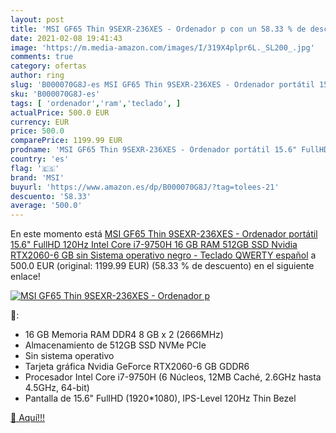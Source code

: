 ```yaml
---
layout: post
title: 'MSI GF65 Thin 9SEXR-236XES - Ordenador p con un 58.33 % de descuento'
date: 2021-02-08 19:41:43
image: 'https://m.media-amazon.com/images/I/319X4plpr6L._SL200_.jpg'
comments: true
category: ofertas
author: ring
slug: 'B000070G8J-es MSI GF65 Thin 9SEXR-236XES - Ordenador portátil 15.6"...'
sku: 'B000070G8J-es'
tags: [ 'ordenador','ram','teclado', ]
actualPrice: 500.0 EUR
currency: EUR
price: 500.0
comparePrice: 1199.99 EUR
prodname: 'MSI GF65 Thin 9SEXR-236XES - Ordenador portátil 15.6" FullHD 120Hz  Intel Core i7-9750H  16 GB RAM  512GB SSD  Nvidia RTX2060-6 GB  sin Sistema operativo  negro - Teclado QWERTY español'
country: 'es'
flag: '🇪🇸'
brand: 'MSI'
buyurl: 'https://www.amazon.es/dp/B000070G8J/?tag=tolees-21'
descuento: '58.33'
average: '500.0'
---
```


En este momento está [MSI GF65 Thin 9SEXR-236XES - Ordenador portátil 15.6" FullHD 120Hz  Intel Core i7-9750H  16 GB RAM  512GB SSD  Nvidia RTX2060-6 GB  sin Sistema operativo  negro - Teclado QWERTY español](https://www.amazon.es/dp/B000070G8J/?tag=tolees-21) a 500.0 EUR (original: 1199.99 EUR) (58.33 %  de descuento) en el siguiente enlace!

[![MSI GF65 Thin 9SEXR-236XES - Ordenador p](https://m.media-amazon.com/images/I/319X4plpr6L._SL200_.jpg)](https://www.amazon.es/dp/B000070G8J/?tag=tolees-21)

🔎:

- 16 GB Memoria RAM DDR4 8 GB x 2 (2666MHz)
- Almacenamiento de 512GB SSD NVMe PCIe
- Sin sistema operativo
- Tarjeta gráfica Nvidia GeForce RTX2060-6 GB GDDR6
- Procesador Intel Core i7-9750H (6 Núcleos, 12MB Caché, 2.6GHz hasta 4.5GHz, 64-bit)
- Pantalla de 15.6" FullHD (1920*1080), IPS-Level 120Hz Thin Bezel

[🛒 Aquí!!!](https://www.amazon.es/dp/B000070G8J/?tag=tolees-21)
